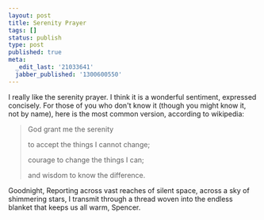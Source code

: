 ```yaml
---
layout: post
title: Serenity Prayer
tags: []
status: publish
type: post
published: true
meta:
  _edit_last: '21033641'
  jabber_published: '1300600550'
---
```

I really like the serenity prayer. I think it is a wonderful sentiment, expressed concisely. For those of you who don't know it (though you might know it, not by name), here is the most common version, according to wikipedia: 

> God grant me the serenity 
>
> to accept the things I cannot change; 
>
> courage to change the things I can;
>
> and wisdom to know the difference.
>


Goodnight,
Reporting across vast reaches of silent space, across a sky of shimmering stars, I transmit through a thread woven into the endless blanket that keeps us all warm,
Spencer.


